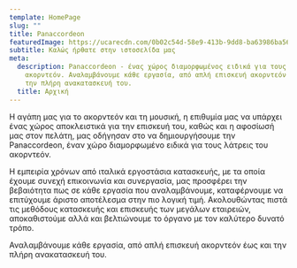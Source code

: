 ```yaml
---
template: HomePage
slug: ""
title: Panaccordeon
featuredImage: https://ucarecdn.com/0b02c54d-58e9-413b-9dd8-ba63986ba568/
subtitle: Καλώς ήρθατε στην ιστοσελίδα μας
meta:
  description: Panaccordeon - ένας χώρος διαμορφωμένος ειδικά για τους λάτρεις του
    ακορντεόν. Αναλαμβάνουμε κάθε εργασία, από απλή επισκευή ακορντεόν έως και
    την πλήρη ανακατασκευή του.
  title: Αρχική
---
```

Η αγάπη μας για το ακορντεόν και τη μουσική, η επιθυμία μας να υπάρχει ένας χώρος αποκλειστικά για την επισκευή του, καθώς και η αφοσίωσή μας στον πελάτη, μας οδήγησαν στο να δημιουργήσουμε την Panaccordeon, έναν χώρο διαμορφωμένο ειδικά για τους λάτρεις του ακορντεόν. 

Η εμπειρία χρόνων από ιταλικά εργοστάσια κατασκευής, με τα οποία έχουμε συνεχή επικοινωνία και συνεργασία, μας προσφέρει την βεβαιότητα πως σε κάθε εργασία που αναλαμβάνουμε, καταφέρνουμε να επιτύχουμε άριστο αποτέλεσμα στην πιο λογική τιμή. Ακολουθώντας πιστά τις μεθόδους κατασκευής και επισκευής των μεγάλων εταιρειών, αποκαθιστούμε αλλά και βελτιώνουμε το όργανο με τον καλύτερο δυνατό τρόπο. 

Αναλαμβάνουμε κάθε εργασία, από απλή επισκευή ακορντεόν έως και την πλήρη ανακατασκευή του.